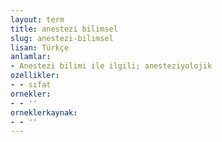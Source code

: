 ```yaml
---
layout: term
title: anestezi bilimsel
slug: anestezi-bilimsel
lisan: Türkçe
anlamlar:
- Anestezi bilimi ile ilgili; anesteziyolojik
ozellikler:
- - sıfat
ornekler:
- - ''
orneklerkaynak:
- - ''
---
```

